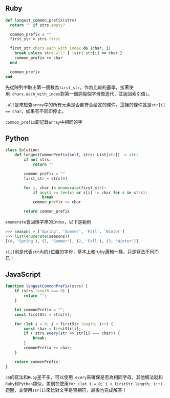 ## Ruby
```ruby
def longest_common_prefix(strs)
  return "" if strs.empty?

  common_prefix = ""
  first_str = strs.first

  first_str.chars.each_with_index do |char, i|
    break unless strs.all? { |str| str[i] == char }
    common_prefix += char
  end

  common_prefix
end
```

先從陣列中取出第一個數為`first_str`，作為比較的基準，接著使用`.chars.each_with_index`對第一個詞每個字母做迭代，並返回索引值`i`。

`.all`是來檢查`array`中的所有元素是否都符合给定的條件，這裡的條件就是`str[i] == char`，如果有不同即停止。

`common_prefix`即記錄`array`中相同的字

## Python
```python
class Solution:
    def longestCommonPrefix(self, strs: List[str]) -> str:
        if not strs:
            return ""

        common_prefix = ""
        first_str = strs[0]

        for i, char in enumerate(first_str):
            if any(i >= len(s) or s[i] != char for s in strs):
                break
            common_prefix += char

        return common_prefix
```
`enumerate`會回傳字串的`index`，以下是範例
```python
>>> seasons = ['Spring', 'Summer', 'Fall', 'Winter']
>>> list(enumerate(seasons))
[(0, 'Spring'), (1, 'Summer'), (2, 'Fall'), (3, 'Winter')]
```
`s[i]`則是代表`str`內的`i`位置的字母，基本上和ruby邏輯一樣，只是寫法不同而已！

## JavaScript
```js
function longestCommonPrefix(strs) {
    if (strs.length === 0) {
        return "";
    }

    let commonPrefix = "";
    const firstStr = strs[0];

    for (let i = 0; i < firstStr.length; i++) {
        const char = firstStr[i];
        if (!strs.every(str => str[i] === char)) {
            break;
        }
        commonPrefix += char;
    }

    return commonPrefix;
}
```

`JS`的寫法和`Ruby`差不多，可以使用`.every`來確保是否為相同字母，其他解法就和`Ruby`和`Python`類似，差別在使用`for (let i = 0; i < firstStr.length; i++)`迴圈，並使用`str[i]`來比對文字是否相符，最後也完成解答！